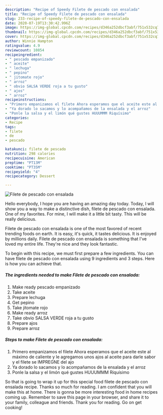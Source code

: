 ```yaml
---
description: "Recipe of Speedy Filete de pescado con ensalada"
title: "Recipe of Speedy Filete de pescado con ensalada"
slug: 233-recipe-of-speedy-filete-de-pescado-con-ensalada
date: 2020-07-19T13:30:42.996Z
image: https://img-global.cpcdn.com/recipes/d346a252dbcf3abf/751x532cq70/filete-de-pescado-con-ensalada-foto-principal.jpg
thumbnail: https://img-global.cpcdn.com/recipes/d346a252dbcf3abf/751x532cq70/filete-de-pescado-con-ensalada-foto-principal.jpg
cover: https://img-global.cpcdn.com/recipes/d346a252dbcf3abf/751x532cq70/filete-de-pescado-con-ensalada-foto-principal.jpg
author: Winnie Hampton
ratingvalue: 4.9
reviewcount: 10854
recipeingredient:
- " pescado empanizado"
- " aceite"
- " lechuga"
- " pepino"
- " jitomate rojo"
- " arroz"
- " obvio SALSA VERDE roja a tu gusto"
- " ajos"
- " arroz"
recipeinstructions:
- "Primero empanizamos el filete Ahora esperamos que el aceite este al máximo de caliente y le agregamos unos ajos al aceite para darle sabor y el filete se IMPREGNE del ajo"
- "Ya dorado lo sacamos y lo acompañamos de la ensalada y el arroz"
- "Ponle la salsa y el limón qué gustes HUUUMMM Riquísimo"
categories:
- Recipe
tags:
- filete
- de
- pescado

katakunci: filete de pescado 
nutrition: 298 calories
recipecuisine: American
preptime: "PT13M"
cooktime: "PT35M"
recipeyield: "4"
recipecategory: Dessert

---
```



![Filete de pescado con ensalada](https://img-global.cpcdn.com/recipes/d346a252dbcf3abf/751x532cq70/filete-de-pescado-con-ensalada-foto-principal.jpg)

Hello everybody, I hope you are having an amazing day today. Today, I will show you a way to make a distinctive dish, filete de pescado con ensalada. One of my favorites. For mine, I will make it a little bit tasty. This will be really delicious.



Filete de pescado con ensalada is one of the most favored of recent trending foods on earth. It is easy, it's quick, it tastes delicious. It is enjoyed by millions daily. Filete de pescado con ensalada is something that I've loved my entire life. They're nice and they look fantastic.


To begin with this recipe, we must first prepare a few ingredients. You can have filete de pescado con ensalada using 9 ingredients and 3 steps. Here is how you can achieve that.

<!--inarticleads1-->

##### The ingredients needed to make Filete de pescado con ensalada:

1. Make ready  pescado empanizado
1. Take  aceite
1. Prepare  lechuga
1. Get  pepino
1. Take  jitomate rojo
1. Make ready  arroz
1. Take  obvio SALSA VERDE roja a tu gusto
1. Prepare  ajos
1. Prepare  arroz




<!--inarticleads2-->

##### Steps to make Filete de pescado con ensalada:

1. Primero empanizamos el filete Ahora esperamos que el aceite este al máximo de caliente y le agregamos unos ajos al aceite para darle sabor y el filete se IMPREGNE del ajo
1. Ya dorado lo sacamos y lo acompañamos de la ensalada y el arroz
1. Ponle la salsa y el limón qué gustes HUUUMMM Riquísimo




So that is going to wrap it up for this special food filete de pescado con ensalada recipe. Thanks so much for reading. I am confident that you will make this at home. There is gonna be more interesting food in home recipes coming up. Remember to save this page in your browser, and share it to your family, colleague and friends. Thank you for reading. Go on get cooking!
